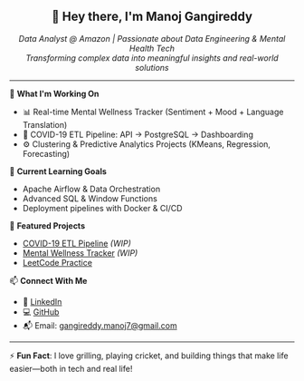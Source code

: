 <h2 align="center">👋 Hey there, I'm Manoj Gangireddy</h2>

<p align="center">
  <i>Data Analyst @ Amazon | Passionate about Data Engineering & Mental Health Tech</i><br>
  <i>Transforming complex data into meaningful insights and real-world solutions</i>
</p>

---

💼 **What I'm Working On**
- 📊 Real-time Mental Wellness Tracker (Sentiment + Mood + Language Translation)
- 🔁 COVID-19 ETL Pipeline: API → PostgreSQL → Dashboarding
- ⚙️ Clustering & Predictive Analytics Projects (KMeans, Regression, Forecasting)

🎯 **Current Learning Goals**
- Apache Airflow & Data Orchestration  
- Advanced SQL & Window Functions  
- Deployment pipelines with Docker & CI/CD

📌 **Featured Projects**
- [COVID-19 ETL Pipeline](https://github.com/ManojGangireddy/covid19-etl-pipeline) *(WIP)* 
- [Mental Wellness Tracker](#) *(WIP)*  
- [LeetCode Practice](https://github.com/ManojGangireddy/leetcode-solutions)

📫 **Connect With Me**
- 📍 [LinkedIn](https://linkedin.com/in/ManojGangireddy)
- 💻 [GitHub](https://github.com/ManojGangireddy)
- 📬 Email: gangireddy.manoj7@gmail.com

---

⚡ **Fun Fact**: I love grilling, playing cricket, and building things that make life easier—both in tech and real life!
